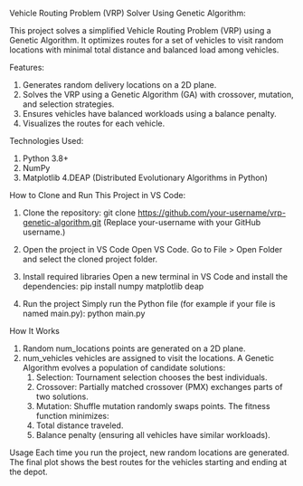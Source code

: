 Vehicle Routing Problem (VRP) Solver Using Genetic Algorithm:

This project solves a simplified Vehicle Routing Problem (VRP) using a Genetic Algorithm.
It optimizes routes for a set of vehicles to visit random locations with minimal total distance and balanced load among vehicles.

Features:
1. Generates random delivery locations on a 2D plane.
2. Solves the VRP using a Genetic Algorithm (GA) with crossover, mutation, and selection strategies.
3. Ensures vehicles have balanced workloads using a balance penalty.
4. Visualizes the routes for each vehicle.

Technologies Used:
1. Python 3.8+
2. NumPy
3. Matplotlib
4.DEAP (Distributed Evolutionary Algorithms in Python)

How to Clone and Run This Project in VS Code:
1. Clone the repository:
git clone https://github.com/your-username/vrp-genetic-algorithm.git
(Replace your-username with your GitHub username.)

2. Open the project in VS Code
Open VS Code.
Go to File > Open Folder and select the cloned project folder.

3. Install required libraries
Open a new terminal in VS Code and install the dependencies:
pip install numpy matplotlib deap

5. Run the project
Simply run the Python file (for example if your file is named main.py):
python main.py

How It Works
1. Random num_locations points are generated on a 2D plane.
2. num_vehicles vehicles are assigned to visit the locations.
  A Genetic Algorithm evolves a population of candidate solutions:
    1. Selection: Tournament selection chooses the best individuals.
    2. Crossover: Partially matched crossover (PMX) exchanges parts of two solutions.
    3. Mutation: Shuffle mutation randomly swaps points.
  The fitness function minimizes:
    1. Total distance traveled.
    2. Balance penalty (ensuring all vehicles have similar workloads).


Usage
Each time you run the project, new random locations are generated.
The final plot shows the best routes for the vehicles starting and ending at the depot.


